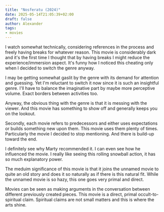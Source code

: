 ```yaml
---
title: "Nosferatu (2024)"
date: 2025-05-14T21:05:39+02:00
draft: false
author: Alexander
tags:
- movies
---
```


I watch somewhat technically, considering references in the process and freely having breaks for whatever reason.
This movie is considerably dark and it's the first time I thought that by having breaks I might reduce the experience/immersion aspect.
It's funny how I noticed this cheating only when I decided to switch the genre anyway.

I may be getting somewhat gaslit by the genre with its demand for attention and guessing.
Yet I'm reluctant to switch it now since it is such an insightful genre.
I'll have to balance the imaginative part by maybe more perceptive volume.
Exact borders between activities too.

Anyway, the obvious thing with the genre is that it is messing with the viewer.
And this movie has something to show off and generally keeps you on the lookout.

Secondly, each movie refers to predecessors and either uses expectations or builds something new upon them.
This movie uses them plenty of times.
Particularly the movie I decided to stop mentioning.
And there is build-up toward the end.

I definitely see why Marty recommended it.
I can even see how he influenced the movie.
I really like seeing this rolling snowball action, it has so much explanatory power.

The meduim significance of this movie is that it joins the unnamed movie to quite an old story and does it so naturally as if there is this natural fit.
While the unnamed movie is so hazy, this one goes very primal and direct.

Movies can be seen as making arguments in the conversation between different previously created pieces.
This movie is a direct, primal occult-to-spiritual claim.
Spiritual claims are not small matters and this is where the arts shine.
